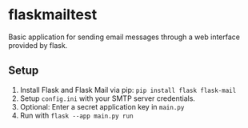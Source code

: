 # flaskmailtest
Basic application for sending email messages through a web interface provided by flask.

## Setup
1. Install Flask and Flask Mail via pip:
   ```pip install flask flask-mail```
2. Setup ```config.ini``` with your SMTP server credentials.
3. Optional: Enter a secret application key in ```main.py```
4. Run with ```flask --app main.py run```
